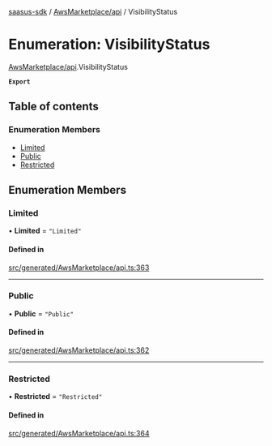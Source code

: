 [saasus-sdk](../README.md) / [AwsMarketplace/api](../modules/AwsMarketplace_api.md) / VisibilityStatus

# Enumeration: VisibilityStatus

[AwsMarketplace/api](../modules/AwsMarketplace_api.md).VisibilityStatus

**`Export`**

## Table of contents

### Enumeration Members

- [Limited](AwsMarketplace_api.VisibilityStatus.md#limited)
- [Public](AwsMarketplace_api.VisibilityStatus.md#public)
- [Restricted](AwsMarketplace_api.VisibilityStatus.md#restricted)

## Enumeration Members

### Limited

• **Limited** = ``"Limited"``

#### Defined in

[src/generated/AwsMarketplace/api.ts:363](https://github.com/saasus-platform/saasus-sdk-javascript/blob/6b95732/src/generated/AwsMarketplace/api.ts#L363)

___

### Public

• **Public** = ``"Public"``

#### Defined in

[src/generated/AwsMarketplace/api.ts:362](https://github.com/saasus-platform/saasus-sdk-javascript/blob/6b95732/src/generated/AwsMarketplace/api.ts#L362)

___

### Restricted

• **Restricted** = ``"Restricted"``

#### Defined in

[src/generated/AwsMarketplace/api.ts:364](https://github.com/saasus-platform/saasus-sdk-javascript/blob/6b95732/src/generated/AwsMarketplace/api.ts#L364)
